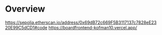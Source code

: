 # Overview
https://sepolia.etherscan.io/address/0x69dB72c669F5B3117137c7828eE2320E99C5dCD1#code
https://boardfrontend-kofman10.vercel.app/
